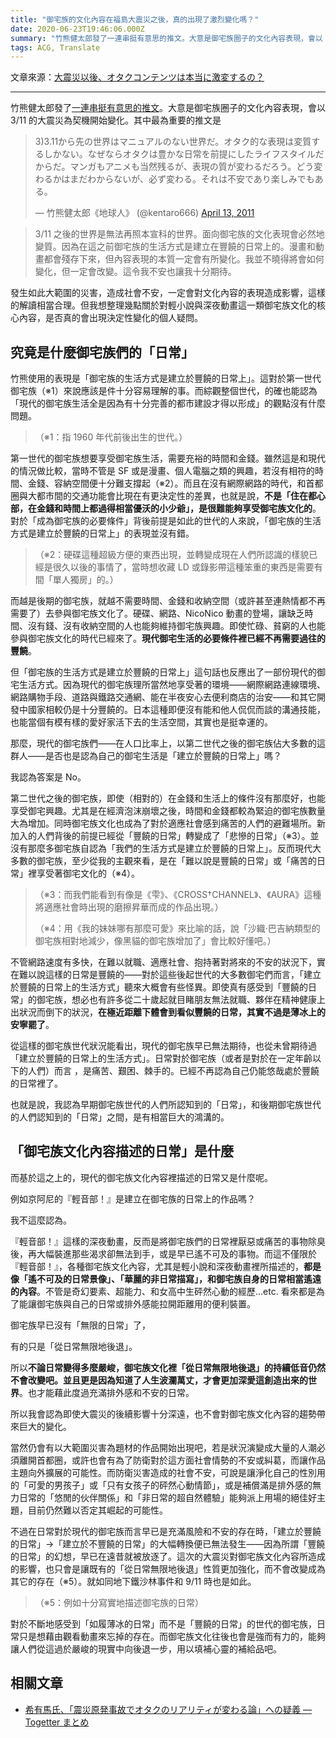 ```yaml
---
title: "御宅族的文化內容在福島大震災之後，真的出現了激烈變化嗎？"
date: 2020-06-23T19:46:06.000Z
summary: "竹熊健太郎發了一連串挺有意思的推文。大意是御宅族圈子的文化內容表現，會以 3/11 的大震災為契機開始變化。發生如此大範圍的災害，造成社會不安，一定會對文化內容的表現造成影響，這樣的解讀相當合理。但我想整理幾點關於對輕小說與深夜動畫這一類御宅族文化的核心內容，是否真的會出現決定性變化的個人疑問。"
tags: ACG, Translate
---
```


文章來源：[大震災以後、オタクコンテンツは本当に激変するの？](https://p-shirokuma.hatenadiary.com/entry/20110415/p1)

---

竹熊健太郎發了[一連串挺有意思的推文](http://togetter.com/li/123544)。大意是御宅族圈子的文化內容表現，會以 3/11 的大震災為契機開始變化。其中最為重要的推文是

<blockquote class="twitter-tweet"><p lang="ja" dir="ltr">3)3.11から先の世界はマニュアルのない世界だ。オタク的な表現は変質するしかない。なぜならオタクは豊かな日常を前提にしたライフスタイルだからだ。マンガもアニメも当然残るが、表現の質が変わるだろう。どう変わるかはまだわからないが、必ず変わる。それは不安であり楽しみでもある。</p>&mdash; 竹熊健太郎《地球人》 (@kentaro666) <a href="https://twitter.com/kentaro666/status/58173115523530752?ref_src=twsrc%5Etfw">April 13, 2011</a></blockquote>

> 3/11 之後的世界是無法再照本宣科的世界。面向御宅族的文化表現會必然地變質。因為在這之前御宅族的生活方式是建立在豐饒的日常上的。漫畫和動畫都會殘存下來，但內容表現的本質一定會有所變化。我並不曉得將會如何變化，但一定會改變。這令我不安也讓我十分期待。

發生如此大範圍的災害，造成社會不安，一定會對文化內容的表現造成影響，這樣的解讀相當合理。但我想整理幾點關於對輕小說與深夜動畫這一類御宅族文化的核心內容，是否真的會出現決定性變化的個人疑問。

## 究竟是什麼御宅族們的「日常」

竹熊使用的表現是「御宅族的生活方式是建立於豐饒的日常上」。這對於第一世代御宅族（※1）來說應該是件十分容易理解的事。而綜觀整個世代，的確也能認為「現代的御宅族生活全是因為有十分完善的都市建設才得以形成」的觀點沒有什麼問題。

> （※1：指 1960 年代前後出生的世代。）

第一世代的御宅族想要享受御宅族生活，需要充裕的時間和金錢。雖然這是和現代的情況做比較，當時不管是 SF 或是漫畫、個人電腦之類的興趣，若沒有相符的時間、金錢、容納空間便十分難支撐起（※2）。而且在沒有網際網路的時代，和首都圈與大都市間的交通功能會比現在有更決定性的差異，也就是說，**不是「住在都心部，在金錢和時間上都過得相當優沃的小少爺」，是很難能夠享受御宅族文化的**。對於「成為御宅族的必要條件」背後前提是如此的世代的人來說，「御宅族的生活方式是建立於豐饒的日常上」的表現並沒有錯。

> （※2：硬碟這種超級方便的東西出現，並轉變成現在人們所認識的樣貌已經是很久以後的事情了，當時想收藏 LD 或錄影帶這種笨重的東西是需要有間「單人獨房」的。）

而越是後期的御宅族，就越不需要時間、金錢和收納空間（或許甚至連熱情都不再需要了）去參與御宅族文化了。硬碟、網路、NicoNico 動畫的登場，讓缺乏時間、沒有錢、沒有收納空間的人也能夠維持御宅族興趣。即使忙碌、貧窮的人也能參與御宅族文化的時代已經來了。**現代御宅生活的必要條件裡已經不再需要過往的豐饒**。

但「御宅族的生活方式是建立於豐饒的日常上」這句話也反應出了一部份現代的御宅生活方式。因為現代的御宅族理所當然地享受著的環境——網際網路連線環境、網路購物手段、道路與鐵路交通網、能在半夜安心去便利商店的治安——和其它開發中國家相較仍是十分豐饒的。日本這種即便沒有能和他人侃侃而談的溝通技能，也能當個有模有樣的愛好家活下去的生活空間，其實也是挺幸運的。

那麼，現代的御宅族們——在人口比率上，以第二世代之後的御宅族佔大多數的這群人——是否也是認為自己的御宅生活是「建立於豐饒的日常上」嗎？

我認為答案是 No。

第二世代之後的御宅族，即使（相對的）在金錢和生活上的條件沒有那麼好，也能享受御宅興趣。尤其是在經濟泡沫崩壞之後，時間和金錢都較為緊迫的御宅族數量大為增加。同時御宅族文化也成為了對於適應社會感到痛苦的人們的避難場所。新加入的人們背後的前提已經從「豐饒的日常」轉變成了「悲慘的日常」（※3）。並沒有那麼多御宅族自認為「我們的生活方式是建立於豐饒的日常上」。反而現代大多數的御宅族，至少從我的主觀來看，是在「難以說是豐饒的日常」或「痛苦的日常」裡享受著御宅文化的（※4）。

> （※3：而我們能看到有像是《雫》、《CROSS†CHANNEL》、《AURA》這種將適應社會時出現的磨擦昇華而成的作品出現。）
>
> （※4：用《我的妹妹哪有那麼可愛》來比喻的話，說「沙織·巴吉納類型的御宅族相對地減少，像黑貓的御宅族增加了」會比較好懂吧。）

不管網路速度有多快，在難以就職、適應社會、抱持著對將來的不安的狀況下，實在難以說這樣的日常是豐饒的——對於這些後起世代的大多數御宅們而言，「建立於豐饒的日常上的生活方式」聽來大概會有些怪異。即使真有感受到「豐饒的日常」的御宅族，想必也有許多從二十歲起就目睹朋友無法就職、夥伴在精神健康上出狀況而倒下的狀況，**在極近距離下體會到看似豐饒的日常，其實不過是薄冰上的安寧罷了**。

從這樣的御宅族世代狀況能看出，現代的御宅族早已無法期待，也從未曾期待過「建立於豐饒的日常上的生活方式」。日常對於御宅族（或者是對於在一定年齡以下的人們）而言 ，是痛苦、艱困、棘手的。已經不再認為自己仍能悠哉處於豐饒的日常裡了。

也就是說，我認為早期御宅族世代的人們所認知到的「日常」，和後期御宅族世代的人們認知到的「日常」之間，是有相當巨大的鴻溝的。

## 「御宅族文化內容描述的日常」是什麼

而基於這之上的，現代的御宅族文化內容裡描述的日常又是什麼呢。

例如京阿尼的『輕音部！』是建立在御宅族的日常上的作品嗎？

我不這麼認為。

『輕音部！』這樣的深夜動畫，反而是將御宅族們的日常裡厭惡或痛苦的事物除臭後，再大幅裝進那些渴求卻無法到手，或是早已遙不可及的事物。而這不僅限於『輕音部！』，各種御宅族文化內容，尤其是輕小說和深夜動畫裡所描述的，**都是像「遙不可及的日常景像」、「華麗的非日常描寫」，和御宅族自身的日常相當遙遠的內容**。不管是奇幻要素、超能力、和女高中生砰然心動的經歷...etc. 看來都是為了能讓御宅族與自己的日常或排外感能拉開距離用的便利裝置。

御宅族早已沒有「無限的日常」了，

有的只是「從日常無限地後退」。

所以**不論日常變得多麼嚴峻，御宅族文化裡「從日常無限地後退」的持續低音仍然不會改變吧。並且更是因為知道了人生波瀾萬丈，才會更加深愛這創造出來的世界**。也才能藉此度過充滿排外感和不安的日常。

所以我會認為即使大震災的後續影響十分深遠，也不會對御宅族文化內容的趨勢帶來巨大的變化。

當然仍會有以大範圍災害為題材的作品開始出現吧，若是狀況演變成大量的人潮必須離開首都圈，或許也會有為了防衛對於這方面社會情勢的不安或糾葛，而讓作品主題向外擴展的可能性。而防衛災害造成的社會不安，可說是讓淨化自己的性別用的「可愛的男孩子」或「只有女孩子的砰然心動情節」，或是補償滿是排外感的無力日常的「悠閒的伙伴關係」和「非日常的超自然體驗」能夠派上用場的絕佳好主題，目前仍然難以否定其崛起的可能性。

不過在日常對於現代的御宅族而言早已是充滿風險和不安的存在時，「建立於豐饒的日常」→「建立於不豐饒的日常」的大幅轉換便已無法發生——因為所謂「豐饒的日常」的幻想，早已在遠昔就被放逐了。這次的大震災對御宅族文化內容所造成的影響，也只會是讓既有的「從日常無限地後退」性質更加強化，而不會改變成為其它的存在（※5）。就如同地下鐵沙林事件和 9/11 時也是如此。

> （※5：例如十分寫實地描述御宅族的日常）

對於不斷地感受到「如履薄冰的日常」而不是「豐饒的日常」的世代的御宅族，日常只是想藉由觀看動畫來忘掉的存在。而御宅族文化往後也會是強而有力的，能夠讓人們從這過於嚴峻的現實中向後退一步，用以填補心靈的補給品吧。

## 相關文章

- [希有馬氏、「震災原発事故でオタクのリアリティが変わる論」への疑義 — Togetter まとめ](http://togetter.com/li/123635)
